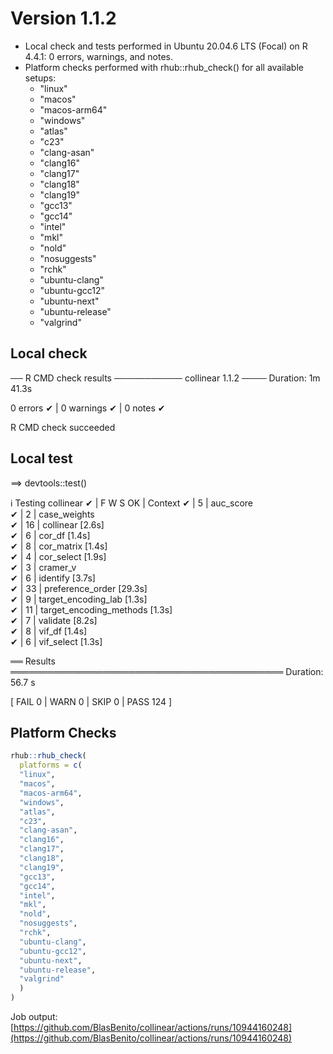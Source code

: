 # Version 1.1.2

  + Local check and tests performed in Ubuntu 20.04.6 LTS (Focal) on R 4.4.1: 0 errors, warnings, and notes.
  + Platform checks performed with rhub::rhub_check() for all available setups:
    + "linux"
    + "macos"
    + "macos-arm64"
    + "windows"
    + "atlas"
    + "c23"
    + "clang-asan"
    + "clang16"
    + "clang17"
    + "clang18"
    + "clang19"
    + "gcc13"
    + "gcc14"
    + "intel"
    + "mkl"
    + "nold"
    + "nosuggests"
    + "rchk"
    + "ubuntu-clang"
    + "ubuntu-gcc12"
    + "ubuntu-next"
    + "ubuntu-release"
    + "valgrind"

## Local check

── R CMD check results ─────────── collinear 1.1.2 ────
Duration: 1m 41.3s

0 errors ✔ | 0 warnings ✔ | 0 notes ✔

R CMD check succeeded

## Local test

==> devtools::test()

ℹ Testing collinear
✔ | F W  S  OK | Context
✔ |          5 | auc_score                             
✔ |          2 | case_weights                          
✔ |         16 | collinear [2.6s]                      
✔ |          6 | cor_df [1.4s]                         
✔ |          8 | cor_matrix [1.4s]                     
✔ |          4 | cor_select [1.9s]                     
✔ |          3 | cramer_v                              
✔ |          6 | identify [3.7s]                       
✔ |         33 | preference_order [29.3s]              
✔ |          9 | target_encoding_lab [1.3s]            
✔ |         11 | target_encoding_methods [1.3s]        
✔ |          7 | validate [8.2s]                       
✔ |          8 | vif_df [1.4s]                         
✔ |          6 | vif_select [1.3s]                     

══ Results ════════════════════════════════════════════
Duration: 56.7 s

[ FAIL 0 | WARN 0 | SKIP 0 | PASS 124 ]


## Platform Checks

```r
rhub::rhub_check(
  platforms = c(
  "linux", 
  "macos", 
  "macos-arm64",
  "windows", 
  "atlas",
  "c23",
  "clang-asan",
  "clang16",
  "clang17",
  "clang18",
  "clang19",
  "gcc13",
  "gcc14",
  "intel",
  "mkl",
  "nold",
  "nosuggests",
  "rchk",
  "ubuntu-clang",
  "ubuntu-gcc12",
  "ubuntu-next", 
  "ubuntu-release", 
  "valgrind"
  )
)
```

Job output: [https://github.com/BlasBenito/collinear/actions/runs/10944160248](https://github.com/BlasBenito/collinear/actions/runs/10944160248)


